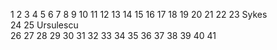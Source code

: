 1
2
3
4
5
6
7
8
9
10
11
12
13
14
15
16
17
18
19
20
21
22
23 Sykes  
24
25 Ursulescu  
26
27
28
29
30
31
32
33
34
35
36
37
38
39
40
41
